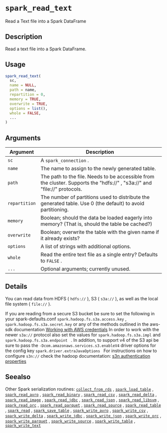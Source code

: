 # `spark_read_text`

Read a Text file into a Spark DataFrame


## Description

Read a text file into a Spark DataFrame.


## Usage

```r
spark_read_text(
  sc,
  name = NULL,
  path = name,
  repartition = 0,
  memory = TRUE,
  overwrite = TRUE,
  options = list(),
  whole = FALSE,
  ...
)
```


## Arguments

Argument      |Description
------------- |----------------
`sc`     |     A `spark_connection` .
`name`     |     The name to assign to the newly generated table.
`path`     |     The path to the file. Needs to be accessible from the cluster. Supports the "hdfs://" , "s3a://" and "file://" protocols.
`repartition`     |     The number of partitions used to distribute the generated table. Use 0 (the default) to avoid partitioning.
`memory`     |     Boolean; should the data be loaded eagerly into memory? (That is, should the table be cached?)
`overwrite`     |     Boolean; overwrite the table with the given name if it already exists?
`options`     |     A list of strings with additional options.
`whole`     |     Read the entire text file as a single entry? Defaults to `FALSE` .
`...`     |     Optional arguments; currently unused.


## Details

You can read data from HDFS ( `hdfs://` ), S3 ( `s3a://` ), as well as
 the local file system ( `file://` ).
 
 If you are reading from a secure S3 bucket be sure to set the following in your spark-defaults.conf
 `spark.hadoop.fs.s3a.access.key` , `spark.hadoop.fs.s3a.secret.key` or any of the methods outlined in the aws-sdk
 documentation [Working with AWS credentials](https://docs.aws.amazon.com/sdk-for-java/v1/developer-guide/credentials.html) 
 In order to work with the newer `s3a://` protocol also set the values for `spark.hadoop.fs.s3a.impl` and `spark.hadoop.fs.s3a.endpoint ` .
 In addition, to support v4 of the S3 api be sure to pass the `-Dcom.amazonaws.services.s3.enableV4` driver options
 for the config key `spark.driver.extraJavaOptions ` 
 For instructions on how to configure `s3n://` check the hadoop documentation:
 [s3n authentication properties](https://hadoop.apache.org/docs/stable/hadoop-aws/tools/hadoop-aws/index.html#Authentication_properties)


## Seealso

Other Spark serialization routines:
 [`collect_from_rds`](#collectfromrds) ,
 [`spark_load_table`](#sparkloadtable) ,
 [`spark_read_avro`](#sparkreadavro) ,
 [`spark_read_binary`](#sparkreadbinary) ,
 [`spark_read_csv`](#sparkreadcsv) ,
 [`spark_read_delta`](#sparkreaddelta) ,
 [`spark_read_image`](#sparkreadimage) ,
 [`spark_read_jdbc`](#sparkreadjdbc) ,
 [`spark_read_json`](#sparkreadjson) ,
 [`spark_read_libsvm`](#sparkreadlibsvm) ,
 [`spark_read_orc`](#sparkreadorc) ,
 [`spark_read_parquet`](#sparkreadparquet) ,
 [`spark_read_source`](#sparkreadsource) ,
 [`spark_read_table`](#sparkreadtable) ,
 [`spark_read`](#sparkread) ,
 [`spark_save_table`](#sparksavetable) ,
 [`spark_write_avro`](#sparkwriteavro) ,
 [`spark_write_csv`](#sparkwritecsv) ,
 [`spark_write_delta`](#sparkwritedelta) ,
 [`spark_write_jdbc`](#sparkwritejdbc) ,
 [`spark_write_json`](#sparkwritejson) ,
 [`spark_write_orc`](#sparkwriteorc) ,
 [`spark_write_parquet`](#sparkwriteparquet) ,
 [`spark_write_source`](#sparkwritesource) ,
 [`spark_write_table`](#sparkwritetable) ,
 [`spark_write_text`](#sparkwritetext)


